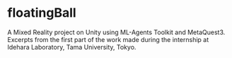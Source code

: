 # floatingBall
  
A Mixed Reality project on Unity using ML-Agents Toolkit and MetaQuest3.  
Excerpts from the first part of the work made during the internship at Idehara Laboratory, Tama University, Tokyo.  


